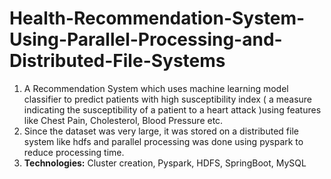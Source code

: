 # Health-Recommendation-System-Using-Parallel-Processing-and-Distributed-File-Systems
<ol>
<li>A Recommendation System which uses machine learning model classifier to predict patients with high susceptibility index ( a measure indicating the susceptibility of a patient to a heart attack )using features like Chest Pain, Cholesterol, Blood Pressure etc.</li>
<li>Since the dataset was very large, it was stored on a distributed file system like hdfs and parallel processing was done using pyspark to reduce processing time.</li>
<li><strong>Technologies:</strong> Cluster creation, Pyspark, HDFS, SpringBoot, MySQL</li>
</ol>

